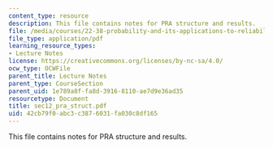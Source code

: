 ```yaml
---
content_type: resource
description: This file contains notes for PRA structure and results.
file: /media/courses/22-38-probability-and-its-applications-to-reliability-quality-control-and-risk-assessment-fall-2005/42cb79f0abc3c3876031fa030c8df165_sec12_pra_struct.pdf
file_type: application/pdf
learning_resource_types:
- Lecture Notes
license: https://creativecommons.org/licenses/by-nc-sa/4.0/
ocw_type: OCWFile
parent_title: Lecture Notes
parent_type: CourseSection
parent_uid: 1e789a8f-fa8d-3916-8110-ae7d9e36ad35
resourcetype: Document
title: sec12_pra_struct.pdf
uid: 42cb79f0-abc3-c387-6031-fa030c8df165
---
```

This file contains notes for PRA structure and results.